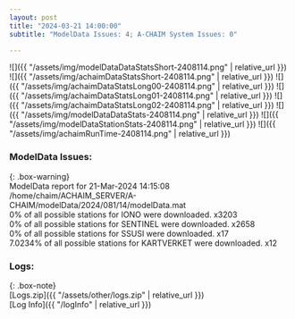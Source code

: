 ```yaml
---
layout: post
title: "2024-03-21 14:00:00"
subtitle: "ModelData Issues: 4; A-CHAIM System Issues: 0"

---
```


![]({{ "/assets/img/modelDataDataStatsShort-2408114.png" | relative_url }})
![]({{ "/assets/img/achaimDataStatsShort-2408114.png" | relative_url }})
![]({{ "/assets/img/achaimDataStatsLong00-2408114.png" | relative_url }})
![]({{ "/assets/img/achaimDataStatsLong01-2408114.png" | relative_url }})
![]({{ "/assets/img/achaimDataStatsLong02-2408114.png" | relative_url }})
![]({{ "/assets/img/modelDataDataStats-2408114.png" | relative_url }})
![]({{ "/assets/img/modelDataStationStats-2408114.png" | relative_url }})
![]({{ "/assets/img/achaimRunTime-2408114.png" | relative_url }})


### ModelData Issues:  
  
{: .box-warning}  
 ModelData report for 21-Mar-2024 14:15:08   
 /home/chaim/ACHAIM_SERVER/A-CHAIM/modelData/2024/081/14/modelData.mat   
 0% of all possible stations for IONO were downloaded. x3203   
 0% of all possible stations for SENTINEL were downloaded. x2658   
 0% of all possible stations for SSUSI were downloaded. x17   
 7.0234% of all possible stations for KARTVERKET were downloaded. x12   
  


### Logs:  
  
{: .box-note}  
[Logs.zip]({{ "/assets/other/logs.zip" | relative_url }})  
[Log Info]({{ "/logInfo" | relative_url }})  
